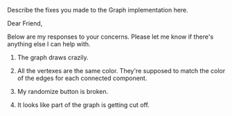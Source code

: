 Describe the fixes you made to the Graph implementation here.

Dear Friend,

Below are my responses to your concerns. Please let me know if there's anything else I can help with.

1. The graph draws crazily.

2. All the vertexes are the same color.  They're supposed to match the color of the edges for each connected component.
3. My randomize button is broken.
4. It looks like part of the graph is getting cut off.